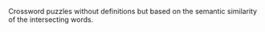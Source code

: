 Crossword puzzles without definitions but based on the semantic similarity of the intersecting words.
